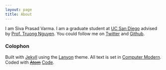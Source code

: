 ```yaml
---
layout: page
title: About
---
```


I am Siva Prasad Varma. I am a graduate student at [UC San Diego](http://ucsd.edu/) advised by
[Prof.&nbsp;Truong&nbsp;Nguyen](http://fleece.ucsd.edu/~nguyent/). You could follow me on
[Twitter](https://twitter.com/sivapvarma) and [Github](https://github.com/sivapvarma).


### Colophon

Built with [Jekyll](http://jekyllrb.com) using the
[Lanyon](https://github.com/poole/lanyon) theme.
All text is set in [Computer Modern](https://en.wikipedia.org/wiki/Computer_Modern).
Coded with ~~[Atom](https://atom.io)~~ [Code](http://code.visualstudio.com/).
